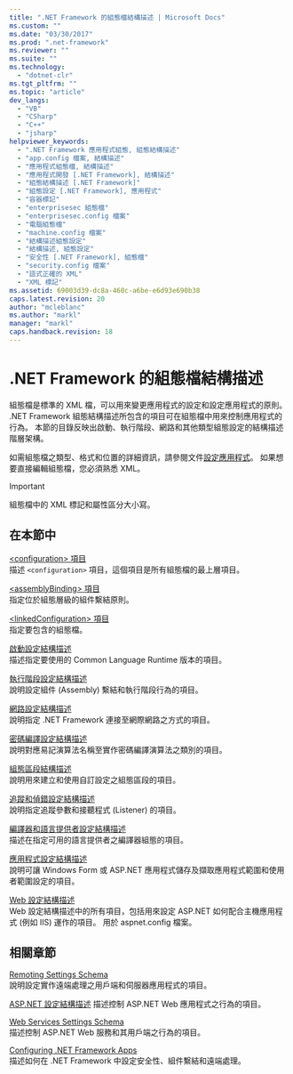 ```yaml
---
title: ".NET Framework 的組態檔結構描述 | Microsoft Docs"
ms.custom: ""
ms.date: "03/30/2017"
ms.prod: ".net-framework"
ms.reviewer: ""
ms.suite: ""
ms.technology: 
  - "dotnet-clr"
ms.tgt_pltfrm: ""
ms.topic: "article"
dev_langs: 
  - "VB"
  - "CSharp"
  - "C++"
  - "jsharp"
helpviewer_keywords: 
  - ".NET Framework 應用程式組態, 組態結構描述"
  - "app.config 檔案, 結構描述"
  - "應用程式組態檔, 結構描述"
  - "應用程式開發 [.NET Framework], 結構描述"
  - "組態結構描述 [.NET Framework]"
  - "組態設定 [.NET Framework], 應用程式"
  - "容器標記"
  - "enterprisesec 組態檔"
  - "enterprisesec.config 檔案"
  - "電腦組態檔"
  - "machine.config 檔案"
  - "結構描述組態設定"
  - "結構描述, 組態設定"
  - "安全性 [.NET Framework], 組態檔"
  - "security.config 檔案"
  - "語式正確的 XML"
  - "XML 標記"
ms.assetid: 69003d39-dc8a-460c-a6be-e6d93e690b38
caps.latest.revision: 20
author: "mcleblanc"
ms.author: "markl"
manager: "markl"
caps.handback.revision: 18
---
```

# .NET Framework 的組態檔結構描述
組態檔是標準的 XML 檔，可以用來變更應用程式的設定和設定應用程式的原則。  .NET Framework 組態結構描述所包含的項目可在組態檔中用來控制應用程式的行為。  本節的目錄反映出啟動、執行階段、網路和其他類型組態設定的結構描述階層架構。  
  
 如需組態檔之類型、格式和位置的詳細資訊，請參閱文件[設定應用程式](../../../../docs/framework/configure-apps/index.md)。  如果想要直接編輯組態檔，您必須熟悉 XML。  
  
> [!IMPORTANT]
>  組態檔中的 XML 標記和屬性區分大小寫。  
  
## 在本節中  
 [\<configuration\> 項目](../../../../docs/framework/configure-apps/file-schema/configuration-element.md)  
 描述 `<configuration>` 項目，這個項目是所有組態檔的最上層項目。  
  
 [\<assemblyBinding\> 項目](../../../../docs/framework/configure-apps/file-schema/assemblybinding-element-for-configuration.md)  
 指定位於組態層級的組件繫結原則。  
  
 [\<linkedConfiguration\> 項目](../../../../docs/framework/configure-apps/file-schema/linkedconfiguration-element.md)  
 指定要包含的組態檔。  
  
 [啟動設定結構描述](../../../../docs/framework/configure-apps/file-schema/startup/index.md)  
 描述指定要使用的 Common Language Runtime 版本的項目。  
  
 [執行階段設定結構描述](../../../../docs/framework/configure-apps/file-schema/runtime/index.md)  
 說明設定組件 \(Assembly\) 繫結和執行階段行為的項目。  
  
 [網路設定結構描述](../../../../docs/framework/configure-apps/file-schema/network/index.md)  
 說明指定 .NET Framework 連接至網際網路之方式的項目。  
  
 [密碼編譯設定結構描述](../../../../docs/framework/configure-apps/file-schema/cryptography/index.md)  
 說明對應易記演算法名稱至實作密碼編譯演算法之類別的項目。  
  
 [組態區段結構描述](../../../../docs/framework/configure-apps/file-schema/configuration-sections-schema.md)  
 說明用來建立和使用自訂設定之組態區段的項目。  
  
 [追蹤和偵錯設定結構描述](../../../../docs/framework/configure-apps/file-schema/trace-debug/index.md)  
 說明指定追蹤參數和接聽程式 \(Listener\) 的項目。  
  
 [編譯器和語言提供者設定結構描述](../../../../docs/framework/configure-apps/file-schema/compiler/index.md)  
 描述在指定可用的語言提供者之編譯器組態的項目。  
  
 [應用程式設定結構描述](../../../../docs/framework/configure-apps/file-schema/application-settings-schema.md)  
 說明可讓 Windows Form 或 ASP.NET 應用程式儲存及擷取應用程式範圍和使用者範圍設定的項目。  
  
 [Web 設定結構描述](../../../../docs/framework/configure-apps/file-schema/web/index.md)  
 Web 設定結構描述中的所有項目，包括用來設定 ASP.NET 如何配合主機應用程式 \(例如 IIS\) 運作的項目。  用於 aspnet.config 檔案。  
  
## 相關章節  
 [Remoting Settings Schema](http://msdn.microsoft.com/zh-tw/dc2d1e62-9af7-4ca1-99fd-98b93bb4db9e)  
 說明設定實作遠端處理之用戶端和伺服器應用程式的項目。  
  
 [ASP.NET 設定結構描述](http://msdn.microsoft.com/library/b5ysx397\(v=vs.100\).aspx)  
 描述控制 ASP.NET Web 應用程式之行為的項目。  
  
 [Web Services Settings Schema](http://msdn.microsoft.com/zh-tw/f84d6d55-1add-4eb7-ae46-33df5833ea2e)  
 描述控制 ASP.NET Web 服務和其用戶端之行為的項目。  
  
 [Configuring .NET Framework Apps](http://msdn.microsoft.com/zh-tw/d789b592-fcb5-4e3d-8ac9-e0299adaaa42)  
 描述如何在 .NET Framework 中設定安全性、組件繫結和遠端處理。